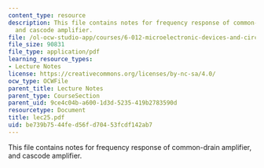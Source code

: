```yaml
---
content_type: resource
description: This file contains notes for frequency response of common-drain amplifier,
  and cascode amplifier.
file: /ol-ocw-studio-app/courses/6-012-microelectronic-devices-and-circuits-fall-2005/be739b7544fed56fd70453fcdf142ab7_lec25.pdf
file_size: 90831
file_type: application/pdf
learning_resource_types:
- Lecture Notes
license: https://creativecommons.org/licenses/by-nc-sa/4.0/
ocw_type: OCWFile
parent_title: Lecture Notes
parent_type: CourseSection
parent_uid: 9ce4c04b-a600-1d3d-5235-419b2783590d
resourcetype: Document
title: lec25.pdf
uid: be739b75-44fe-d56f-d704-53fcdf142ab7
---
```

This file contains notes for frequency response of common-drain amplifier, and cascode amplifier.